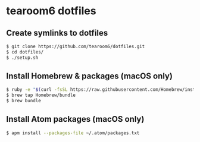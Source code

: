 # tearoom6 dotfiles

## Create symlinks to dotfiles

```sh
$ git clone https://github.com/tearoom6/dotfiles.git
$ cd dotfiles/
$ ./setup.sh
```

## Install Homebrew & packages (macOS only)

```sh
$ ruby -e "$(curl -fsSL https://raw.githubusercontent.com/Homebrew/install/master/install)"
$ brew tap Homebrew/bundle
$ brew bundle
```

## Install Atom packages (macOS only)

```sh
$ apm install --packages-file ~/.atom/packages.txt
```

